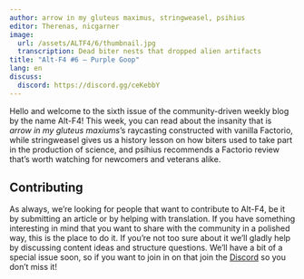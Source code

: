 ```yaml
---
author: arrow in my gluteus maximus, stringweasel, psihius
editor: Therenas, nicgarner
image:
  url: /assets/ALTF4/6/thumbnail.jpg
  transcription: Dead biter nests that dropped alien artifacts
title: "Alt-F4 #6 — Purple Goop"
lang: en
discuss:
  discord: https://discord.gg/ceKebbY
---
```


Hello and welcome to the sixth issue of the community-driven weekly blog by the name Alt-F4! This week, you can read about the insanity that is *arrow in my gluteus maxiums*’s raycasting constructed with vanilla Factorio, while stringweasel gives us a history lesson on how biters used to take part in the production of science, and psihius recommends a Factorio review that’s worth watching for newcomers and veterans alike.

## Contributing

As always, we’re looking for people that want to contribute to Alt-F4, be it by submitting an article or by helping with translation. If you have something interesting in mind that you want to share with the community in a polished way, this is the place to do it. If you’re not too sure about it we’ll gladly help by discussing content ideas and structure questions. We’ll have a bit of a special issue soon, so if you want to join in on that join the [Discord](https://discord.gg/nxnCFkb) so you don’t miss it!
